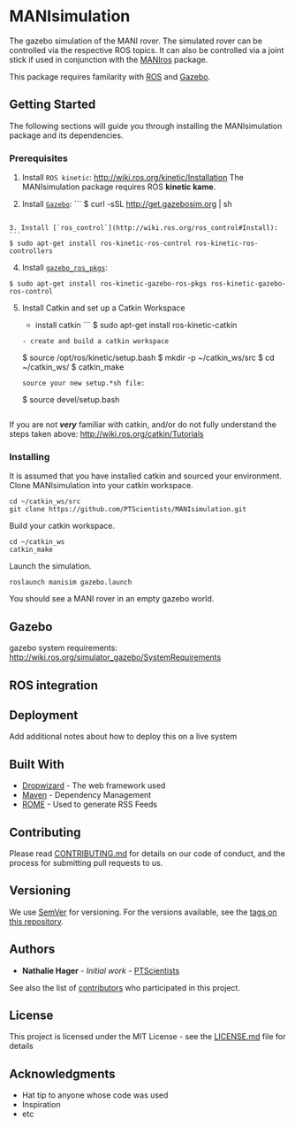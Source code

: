 # MANIsimulation
The gazebo simulation of the MANI rover. The simulated rover can be controlled via the respective ROS topics. It can also be controlled via a joint stick if used in conjunction with the [MANIros](https://github.com/PTScientists/MANIros) package.

This package requires familarity with [ROS](http://www.ros.org/about-ros/) and [Gazebo](http://gazebosim.org/).

## Getting Started

The following sections will guide you through installing the MANIsimulation package and its dependencies.

### Prerequisites

1. Install `ROS kinetic`: http://wiki.ros.org/kinetic/Installation
The MANIsimulation package requires ROS **kinetic kame**.

2. Install [`Gazebo`](http://gazebosim.org/tutorials?tut=install_ubuntu&cat=install): ``` 
$ curl -sSL http://get.gazebosim.org | sh 
```

3. Install [`ros_control`](http://wiki.ros.org/ros_control#Install): ```
$ sudo apt-get install ros-kinetic-ros-control ros-kinetic-ros-controllers
```

4. Install [`gazebo_ros_pkgs`](http://gazebosim.org/tutorials?tut=ros_installing):
```  
$ sudo apt-get install ros-kinetic-gazebo-ros-pkgs ros-kinetic-gazebo-ros-control
```

5. Install Catkin and set up a Catkin Workspace
	
	- install catkin ```
	$ sudo apt-get install ros-kinetic-catkin
	```
	- create and build a catkin workspace
	```
	$ source /opt/ros/kinetic/setup.bash
	$ mkdir -p ~/catkin_ws/src
	$ cd ~/catkin_ws/
	$ catkin_make
	```
	source your new setup.*sh file:
	```
	$ source devel/setup.bash
	```

If you are not **_very_** familiar with catkin, and/or do not fully understand the steps taken above: http://wiki.ros.org/catkin/Tutorials

### Installing

It is assumed that you have installed catkin and sourced your environment. Clone MANIsimulation into your catkin workspace.

```
cd ~/catkin_ws/src
git clone https://github.com/PTScientists/MANIsimulation.git
```

Build your catkin workspace.
```
cd ~/catkin_ws
catkin_make
```

Launch the simulation.
```
roslaunch manisim gazebo.launch
```
You should see a MANI rover in an empty gazebo world.


## Gazebo
gazebo system requirements: http://wiki.ros.org/simulator_gazebo/SystemRequirements


## ROS integration

## Deployment

Add additional notes about how to deploy this on a live system

## Built With

* [Dropwizard](http://www.dropwizard.io/1.0.2/docs/) - The web framework used
* [Maven](https://maven.apache.org/) - Dependency Management
* [ROME](https://rometools.github.io/rome/) - Used to generate RSS Feeds

## Contributing

Please read [CONTRIBUTING.md](https://gist.github.com/PurpleBooth/b24679402957c63ec426) for details on our code of conduct, and the process for submitting pull requests to us.

## Versioning

We use [SemVer](http://semver.org/) for versioning. For the versions available, see the [tags on this repository](https://github.com/your/project/tags). 

## Authors

* **Nathalie Hager** - *Initial work* - [PTScientists](https://github.com/PTScientists)

See also the list of [contributors](https://github.com/PTScientists/MANIsimulation/contributors) who participated in this project.

## License

This project is licensed under the MIT License - see the [LICENSE.md](LICENSE.md) file for details

## Acknowledgments

* Hat tip to anyone whose code was used
* Inspiration
* etc

